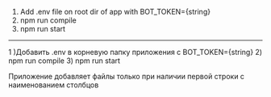 1) Add .env file on root dir of app with BOT_TOKEN={string}
2) npm run compile
3) npm run start
__________________________________________

1 )Добавить .env в корневую папку приложения с BOT_TOKEN={string}
2) npm run compile
3) npm run start



Приложение добавляет файлы только при наличии первой строки с наименованием столбцов
